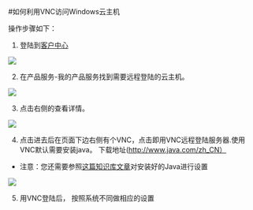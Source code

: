 
<!-- --- tag: faq vnc 云主机 -->
<!-- --- title: 如何利用VNC访问Windows云主机 -->
#如何利用VNC访问Windows云主机

操作步骤如下：


1. 登陆到[客户中心](http://portal.51hosting.com)

  ![](http://ww4.sinaimg.cn/large/a74e55b4jw1dz9lo1y495j.jpg)

2. 在产品服务-我的产品服务找到需要远程登陆的云主机。

  ![](http://ww1.sinaimg.cn/large/a74e55b4jw1dz9g4ra5wgj.jpg)

3. 点击右侧的查看详情。

  ![](http://ww1.sinaimg.cn/large/a74ecc4cjw1dz9g613f2hj.jpg)

4. 点击进去后在页面下边右侧有个VNC，点击即用VNC远程登陆服务器.使用VNC默认需要安装java。
下载地址(http://www.java.com/zh_CN）
  * 注意：您还需要参照[这篇知识库文章](/can-not-use-vnc)对安装好的Java进行设置

  ![](http://ww4.sinaimg.cn/large/a74e55b4jw1dz9gdlu8hjj.jpg)

5. 用VNC登陆后， 按照系统不同做相应的设置



